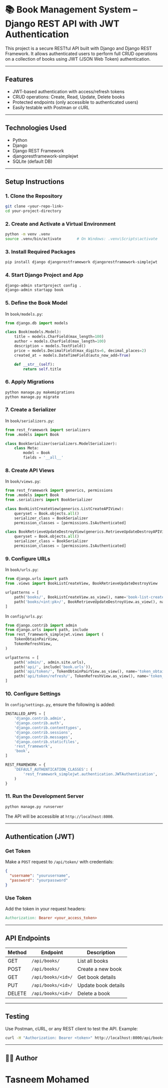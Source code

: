 # 📚 Book Management System – Django REST API with JWT Authentication

This project is a secure RESTful API built with Django and Django REST Framework. It allows authenticated users to perform full CRUD operations on a collection of books using JWT (JSON Web Token) authentication.

---

## Features

- JWT-based authentication with access/refresh tokens
- CRUD operations: Create, Read, Update, Delete books
- Protected endpoints (only accessible to authenticated users)
- Easily testable with Postman or cURL

---

## Technologies Used

- Python
- Django
- Django REST Framework
- djangorestframework-simplejwt
- SQLite (default DB)

---

## Setup Instructions

### 1. Clone the Repository

```bash
git clone <your-repo-link>
cd your-project-directory
```

### 2. Create and Activate a Virtual Environment

```bash
python -m venv .venv
source .venv/bin/activate       # On Windows: .venv\Scripts\activate
```

### 3. Install Required Packages

```bash
pip install django djangorestframework djangorestframework-simplejwt
```

### 4. Start Django Project and App

```bash
django-admin startproject config .
django-admin startapp book
```

### 5. Define the Book Model

In `book/models.py`:

```python
from django.db import models

class Book(models.Model):
    title = models.CharField(max_length=100)
    author = models.CharField(max_length=100)
    description = models.TextField()
    price = models.DecimalField(max_digits=6, decimal_places=2)
    created_at = models.DateTimeField(auto_now_add=True)

    def __str__(self):
        return self.title
```

### 6. Apply Migrations

```bash
python manage.py makemigrations
python manage.py migrate
```

### 7. Create a Serializer

In `book/serializers.py`:

```python
from rest_framework import serializers
from .models import Book

class BookSerializer(serializers.ModelSerializer):
    class Meta:
        model = Book
        fields = '__all__'
```

### 8. Create API Views

In `book/views.py`:

```python
from rest_framework import generics, permissions
from .models import Book
from .serializers import BookSerializer

class BookListCreateView(generics.ListCreateAPIView):
    queryset = Book.objects.all()
    serializer_class = BookSerializer
    permission_classes = [permissions.IsAuthenticated]

class BookRetrieveUpdateDestroyView(generics.RetrieveUpdateDestroyAPIView):
    queryset = Book.objects.all()
    serializer_class = BookSerializer
    permission_classes = [permissions.IsAuthenticated]
```

### 9. Configure URLs

In `book/urls.py`:

```python
from django.urls import path
from .views import BookListCreateView, BookRetrieveUpdateDestroyView

urlpatterns = [
    path('books/', BookListCreateView.as_view(), name='book-list-create'),
    path('books/<int:pk>/', BookRetrieveUpdateDestroyView.as_view(), name='book-detail'),
]
```

In `config/urls.py`:

```python
from django.contrib import admin
from django.urls import path, include
from rest_framework_simplejwt.views import (
    TokenObtainPairView,
    TokenRefreshView,
)

urlpatterns = [
    path('admin/', admin.site.urls),
    path('api/', include('book.urls')),
    path('api/token/', TokenObtainPairView.as_view(), name='token_obtain_pair'),
    path('api/token/refresh/', TokenRefreshView.as_view(), name='token_refresh'),
]
```

### 10. Configure Settings

In `config/settings.py`, ensure the following is added:

```python
INSTALLED_APPS = [
    'django.contrib.admin',
    'django.contrib.auth',
    'django.contrib.contenttypes',
    'django.contrib.sessions',
    'django.contrib.messages',
    'django.contrib.staticfiles',
    'rest_framework',
    'book',
]

REST_FRAMEWORK = {
    'DEFAULT_AUTHENTICATION_CLASSES': (
        'rest_framework_simplejwt.authentication.JWTAuthentication',
    )
}
```

### 11. Run the Development Server

```bash
python manage.py runserver
```

The API will be accessible at `http://localhost:8000`.

---

## Authentication (JWT)

### Get Token

Make a `POST` request to `/api/token/` with credentials:

```json
{
  "username": "yourusername",
  "password": "yourpassword"
}
```

### Use Token

Add the token in your request headers:

```makefile
Authorization: Bearer <your_access_token>
```

---

## API Endpoints

| Method | Endpoint             | Description           |
|--------|----------------------|-----------------------|
| GET    | `/api/books/`        | List all books        |
| POST   | `/api/books/`        | Create a new book     |
| GET    | `/api/books/<id>/`   | Get book details      |
| PUT    | `/api/books/<id>/`   | Update book details   |
| DELETE | `/api/books/<id>/`   | Delete a book         |

---

## Testing

Use Postman, cURL, or any REST client to test the API. Example:

```bash
curl -H "Authorization: Bearer <token>" http://localhost:8000/api/books/
```

---

## 👨‍💻 Author

# Tasneem Mohamed
